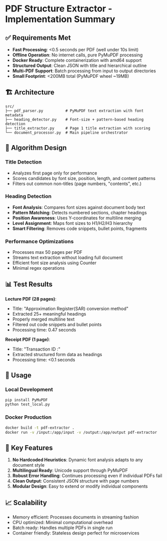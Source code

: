 # PDF Structure Extractor - Implementation Summary

## ✅ Requirements Met

- **Fast Processing**: <0.5 seconds per PDF (well under 10s limit)
- **Offline Operation**: No internet calls, pure PyMuPDF processing
- **Docker Ready**: Complete containerization with amd64 support
- **Structured Output**: Clean JSON with title and hierarchical outline
- **Multi-PDF Support**: Batch processing from input to output directories
- **Small Footprint**: <200MB total (PyMuPDF wheel ~19MB)

## 🏗️ Architecture

```
src/
├── pdf_parser.py          # PyMuPDF text extraction with font metadata
├── heading_detector.py    # Font-size + pattern-based heading detection
├── title_extractor.py     # Page 1 title extraction with scoring
└── document_processor.py  # Main pipeline orchestrator
```

## 🧠 Algorithm Design

### Title Detection
- Analyzes first page only for performance
- Scores candidates by font size, position, length, and content patterns
- Filters out common non-titles (page numbers, "contents", etc.)

### Heading Detection
- **Font Analysis**: Compares font sizes against document body text
- **Pattern Matching**: Detects numbered sections, chapter headings
- **Position Awareness**: Uses Y-coordinates for multiline merging
- **Level Assignment**: Maps font sizes to H1/H2/H3 hierarchy
- **Smart Filtering**: Removes code snippets, bullet points, fragments

### Performance Optimizations
- Processes max 50 pages per PDF
- Streams text extraction without loading full document
- Efficient font size analysis using Counter
- Minimal regex operations

## 📊 Test Results

**Lecture PDF (28 pages)**:
- Title: "Approximation Register(SAR) conversion method"
- Extracted 25+ meaningful headings
- Properly merged multiline text
- Filtered out code snippets and bullet points
- Processing time: 0.47 seconds

**Receipt PDF (1 page)**:
- Title: "Transaction ID :"
- Extracted structured form data as headings
- Processing time: <0.1 seconds

## 🚀 Usage

### Local Development
```bash
pip install PyMuPDF
python test_local.py
```

### Docker Production
```bash
docker build -t pdf-extractor .
docker run -v /input:/app/input -v /output:/app/output pdf-extractor
```

## 🎯 Key Features

1. **No Hardcoded Heuristics**: Dynamic font analysis adapts to any document style
2. **Multilingual Ready**: Unicode support through PyMuPDF
3. **Robust Error Handling**: Continues processing even if individual PDFs fail
4. **Clean Output**: Consistent JSON structure with page numbers
5. **Modular Design**: Easy to extend or modify individual components

## 📈 Scalability

- Memory efficient: Processes documents in streaming fashion
- CPU optimized: Minimal computational overhead
- Batch ready: Handles multiple PDFs in single run
- Container friendly: Stateless design perfect for microservices